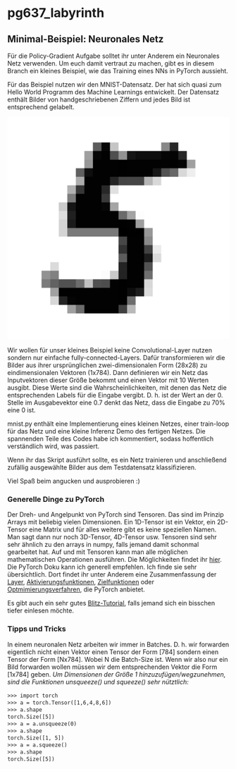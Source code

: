 # pg637_labyrinth

## Minimal-Beispiel: Neuronales Netz

Für die Policy-Gradient Aufgabe solltet ihr unter Anderem ein Neuronales Netz verwenden.
Um euch damit vertraut zu machen, gibt es in diesem Branch ein kleines Beispiel, wie das
Training eines NNs in PyTorch aussieht.

Für das Beispiel nutzen wir den MNIST-Datensatz. Der hat sich quasi zum Hello World Programm des 
Machine Learnings entwickelt. Der Datensatz enthält Bilder von handgeschriebenen Ziffern und jedes
Bild ist entsprechend gelabelt.

![Ein Bild aus dem MNIST Datensatz mit einer handgeschriebenen 5](mnist_example.png)

Wir wollen für unser kleines Beispiel keine Convolutional-Layer nutzen sondern nur einfache fully-connected-Layers.
Dafür transformieren wir die Bilder aus ihrer ursprünglichen zwei-dimensionalen Form (28x28) zu
eindimensionalen Vektoren (1x784).
Dann definieren wir ein Netz das Inputvektoren dieser Größe bekommt und einen Vektor mit 10 Werten ausgibt.
Diese Werte sind die Wahrscheinlichkeiten, mit denen das Netz die entsprechenden Labels für die Eingabe vergibt.
D. h. ist der Wert an der 0. Stelle im Ausgabevektor eine 0.7 denkt das Netz, dass die Eingabe zu 70% eine 0 ist.

mnist.py enthält eine Implementierung eines kleinen Netzes, einer train-loop für das Netz und 
eine kleine Inferenz Demo des fertigen Netzes. Die spannenden Teile des Codes habe ich kommentiert, sodass hoffentlich verständlich wird, was passiert.

Wenn ihr das Skript ausführt sollte, es ein Netz trainieren und anschließend zufällig ausgewählte Bilder aus dem Testdatensatz klassifizieren.

Viel Spaß beim angucken und ausprobieren :)

### Generelle Dinge zu PyTorch

Der Dreh- und Angelpunkt von PyTorch sind Tensoren. Das sind im Prinzip Arrays mit beliebig vielen
Dimensionen. Ein 1D-Tensor ist ein Vektor, ein 2D-Tensor eine Matrix und für alles weitere gibt es 
keine speziellen Namen. Man sagt dann nur noch 3D-Tensor, 4D-Tensor usw.
Tensoren sind sehr sehr ähnlich zu den arrays in numpy, falls jemand damit schonmal gearbeitet hat.
Auf und mit Tensoren kann man alle möglichen mathematischen Operationen ausführen. Die Möglichkeiten findet ihr [hier](https://pytorch.org/docs/stable/torch.html). Die PyTorch Doku kann ich 
generell empfehlen. Ich finde sie sehr übersichtlich.
Dort findet ihr unter Anderem eine Zusammenfassung der [Layer](https://pytorch.org/docs/stable/nn.html#convolution-layers), [Aktivierungsfunktionen](https://pytorch.org/docs/stable/nn.html#non-linear-activations-weighted-sum-nonlinearity), [Zielfunktionen](https://pytorch.org/docs/stable/nn.html#loss-functions) oder [Optmimierungsverfahren](https://pytorch.org/docs/stable/optim.html), die PyTorch anbietet.

Es gibt auch ein sehr gutes [Blitz-Tutorial](https://pytorch.org/tutorials/beginner/deep_learning_60min_blitz.html), falls jemand sich ein bisschen tiefer einlesen möchte.

### Tipps und Tricks

In einem neuronalen Netz arbeiten wir immer in Batches. D. h. wir forwarden eigentlich nicht einen Vektor einen Tensor der Form [784] sondern einen Tensor der Form [Nx784]. Wobei N die Batch-Size ist.
Wenn wir also nur ein Bild forwarden wollen müssen wir dem entsprechenden Vektor die Form [1x784] geben. *Um Dimensionen der Größe 1 hinzuzufügen/wegzunehmen, sind die Funktionen unsqueeze() und squeeze() sehr nütztlich:*
```
>>> import torch
>>> a = torch.Tensor([1,6,4,8,6])
>>> a.shape
torch.Size([5])
>>> a = a.unsqueeze(0)
>>> a.shape
torch.Size([1, 5])
>>> a = a.squeeze()
>>> a.shape
torch.Size([5])
```
